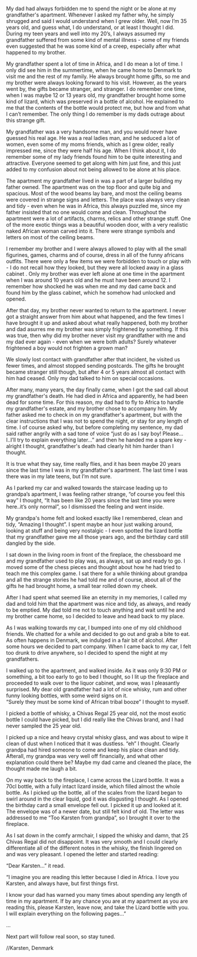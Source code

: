 My dad had always forbidden me to spend the night or be alone at my grandfather's apartment. Whenever I asked my father why, he simply shrugged and said I would understand when I grew older. Well, now I’m 35 years old, and guess what, I do understand, or at least I thought I did. During my teen years and well into my 20’s, I always assumed my grandfather suffered from some kind of mental illness - some of my friends even suggested that he was some kind of a creep, especially after what happened to my brother.   
  
My grandfather spent a lot of time in Africa, and I do mean a lot of time. I only did see him in the summertime, when he came home to Denmark to visit me and the rest of my family. He always brought home gifts, so me and my brother were always looking forward to his visit. However, as the years went by, the gifts became stranger, and stranger. I do remember one time, when I was maybe 12 or 13 years old, my grandfather brought home some kind of lizard, which was preserved in a bottle of alcohol. He explained to me that the contents of the bottle would protect me, but how and from what I can’t remember. The only thing I do remember is my dads outrage about this strange gift.    
  
My grandfather was a very handsome man, and you would never have guessed his real age. He was a real ladies man, and he seduced a lot of women, even some of my moms friends, which as I grew older, really impressed me, since they were half his age. When I think about it, I do remember some of my lady friends found him to be quite interesting and attractive. Everyone seemed to get along with him just fine, and this just added to my confusion about not being allowed to be alone at his place.  
  
The apartment my grandfather lived in was a part of a larger building my father owned. The  apartment was on the top floor and quite big and spacious. Most of the wood beams lay bare, and most the ceiling beams were covered in strange signs and letters. The place was always very clean and tidy - even when he was in Africa, this always puzzled me, since my father insisted that no one would come and clean. Throughout the apartment were a lot of artifacts, charms, relics and other strange stuff. One of the more exotic things was a beautiful wooden door, with a very realistic naked African woman carved into it. There were strange symbols and letters on most of the ceiling beams.   
  
I remember my brother and I were always allowed to play with all the small figurines, games, charms and of course, dress in all of the funny africans outfits. There were only a few items we were forbidden to touch or play with - I do not recall how they looked, but they were all locked away in a glass cabinet . Only my brother was ever left alone at one time in the apartment when I was around 10 years old and he must have been around 12. I remember how shocked he was when me and my dad came back and found him by the glass cabinet, which he somehow had unlocked and opened.   
  
After that day, my brother never wanted to return to the apartment. I never got a straight answer from him about what happened, and the few times I have brought it up and asked about what really happened, both my brother and dad asurres me my brother was simply frightened by something. If this was true, then why did my brother never visit my grandfather with me and my dad ever again - even when we were both adults? Surely whatever frightened a boy would not frighten a grown man?   
  
We slowly lost contact with grandfather after that incident, he visited us fewer times, and almost stopped sending postcards. The gifts he brought became stranger still though, but after 4 or 5 years almost all contact with him had ceased. Only my dad talked to him on special occasions.  
  
After many, many years, the day finally came, when I got the sad call about my grandfather's death. He had died in Africa and apparently, he had been dead for some time. For this reason, my dad had to fly to Africa to handle my grandfather's estate, and my brother chose to accompany him. My father asked me to check in on my grandfather's apartment, but with the clear instructions that I was not to spend the night, or stay for any length of time. I of course asked why, but before completing my sentence, my dad said rather angrily with a sad tone of voice “just do as I say boy! Please…I..I’ll try to explain everything later…” and then he handed me a spare key - alright I thought, grandfather's death had clearly hit him harder than I thought.   
  
It is true what they say, time really flies, and it has been maybe 20 years since the last time I was in my grandfather's apartment. The last time I was there was in my late teens, but I’m not sure.   
  
As I parked my car and walked towards the staircase leading up to grandpa’s apartment, I was feeling rather strange, “of course you feel this way” I thought, “It has been like 20 years since the last time you were here..it’s only normal”, so I dismissed the feeling and went inside.   
  
My grandpa's home felt and looked exactly like I remembered, clean and tidy, “Amazing I thought”. I spent maybe an hour just walking around, looking at stuff and being very nostalgic -  I even spotted the lizard bottle that my grandfather gave me all those years ago, and the birthday card still dangled by the side.    
  
I sat down in the living room in front of the fireplace, the chessboard me and my grandfather used to play was, as always, sat up and ready to go. I moved some of the chess pieces and thought about how he had tried to teach me this complex game. I sat there for a while thinking about grandpa and all the strange stories he had told me and of course, about all of the gifts he had brought home, a small tear rolled down my cheek.   
  
After I had spent what seemed like an eternity in my memories, I called my dad and told him that the apartment was nice and tidy, as always, and ready to be emptied. My dad told me not to touch anything and wait until he and my brother came home, so I decided to leave and head back to my place.   
  
As I was walking towards my car, I bumped into one of my old childhood friends. We chatted for a while and decided to go out and grab a bite to eat. As often happens in Denmark, we indulged in a fair bit of alcohol. After some hours we decided to part company. When I came back to my car, I felt too drunk to drive anywhere, so I decided to spend the night at my grandfathers.   
  
I walked up to the apartment, and walked inside. As it was only 9:30 PM or something, a bit too early to go to bed I thought, so I lit up the fireplace and proceeded to walk over to the liquor cabinet, and wow, was I pleasantly surprised. My dear old grandfather had a lot of nice whisky, rum and other funny looking bottles, with some weird signs on it.  
“Surely they must be some kind of African tribal booze” I thought to myself.  
I picked a bottle of whisky, a Chivas Regal 25 year old, not the most exotic bottle I could have picked, but I did really like the Chivas brand, and I had never sampled the 25 year old.   
  
I picked up a nice and heavy crystal whisky glass, and was about to wipe it clean of dust when I noticed that it was dustless. “eh” I thought. Clearly grandpa had hired someone to come and keep his place clean and tidy. Afterall, my grandpa was very well off financially, and what other explanation could there be? Maybe my dad came and cleaned the place, the thought made me laugh a bit.  
  
On my way back to the fireplace, I came across the Lizard bottle. It was a 70cl bottle, with a fully intact lizard inside, which filled almost the whole bottle. As I picked up the bottle, all of the scales from the lizard began to swirl around in the clear liquid, god it was disgusting I thought. As I opened the birthday card a small envelope fell out. I picked it up and looked at it. The envelope was of a newer date, but still felt kind of old. The letter was addressed to me “Too Karsten from grandpa”, so I brought it over to the fireplace.  
  
As I sat down in the comfy armchair, I sipped the whisky and damn, that 25 Chivas Regal did not disappoint. It was very smooth and I could clearly differentiate all of the different notes in the whisky, the finish lingered on and was very pleasant. I opened the letter and started reading:  
  
“Dear Karsten…” it read.   
  
“I imagine you are reading this letter because I died in Africa. I love you Karsten, and always have, but first things first.   
  
I know your dad has warned you many times about spending any length of time in my apartment. If by any chance you are at my apartment as you are reading this, please Karsten, leave now, and take the Lizard bottle with you. I will explain everything on the following pages…”  
  
…  
  
Next part will follow real soon, so stay tuned.  


//Karsten, Denmark